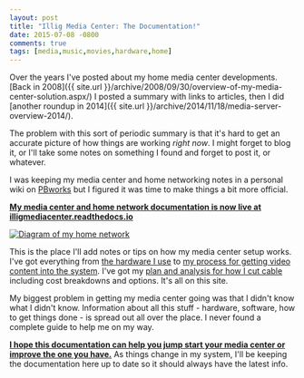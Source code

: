 ```yaml
---
layout: post
title: "Illig Media Center: The Documentation!"
date: 2015-07-08 -0800
comments: true
tags: [media,music,movies,hardware,home]
---
```

Over the years I've posted about my home media center developments. [Back in 2008]({{ site.url }}/archive/2008/09/30/overview-of-my-media-center-solution.aspx/) I posted a summary with links to articles, then I did [another roundup in 2014]({{ site.url }}/archive/2014/11/18/media-server-overview-2014/).

The problem with this sort of periodic summary is that it's hard to get an accurate picture of how things are working _right now_. I might forget to blog it, or I'll take some notes on something I found and forget to post it, or whatever.

I was keeping my media center and home networking notes in a personal wiki on [PBworks](http://www.pbworks.com/) but I figured it was time to make things a bit more official.

**[My media center and home network documentation is now live at illigmediacenter.readthedocs.io](http://illigmediacenter.readthedocs.io/)**

[![Diagram of my home network](http://illigmediacenter.readthedocs.io/en/latest/_images/diagram_small.png)](http://illigmediacenter.readthedocs.io/)

This is the place I'll add notes or tips on how my media center setup works. I've got everything from [the hardware I use](http://illigmediacenter.readthedocs.io/en/latest/hardware/index.html) to [my process for getting video content into the system](http://illigmediacenter.readthedocs.io/en/latest/processes/video.html). I've got my [plan and analysis for how I cut cable](http://illigmediacenter.readthedocs.io/en/latest/plans/cuttingthecable.html) including cost breakdowns and options. It's all on this site.

My biggest problem in getting my media center going was that I didn't know what I didn't know. Information about all this stuff - hardware, software, how to get things done - is spread out all over the place. I never found a complete guide to help me on my way.

**[I hope this documentation can help you jump start your media center or improve the one you have.](http://illigmediacenter.readthedocs.io/)** As things change in my system, I'll be keeping the documentation here up to date so it should always have the latest info.
